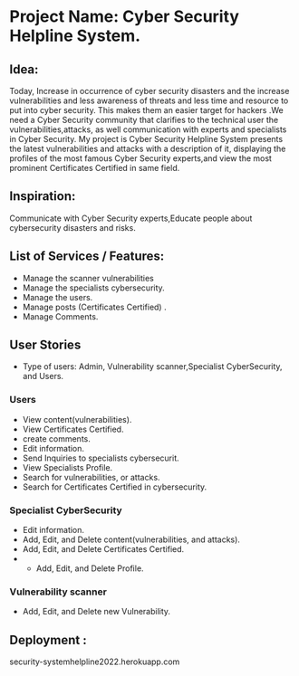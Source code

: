 # Project Name: Cyber Security Helpline System.

## Idea:
Today, Increase in occurrence of cyber security disasters and the increase  vulnerabilities and less awareness of threats and less time and resource to put into cyber security. This makes them an easier target for hackers .We need a Cyber Security  community that clarifies to the technical user the vulnerabilities,attacks, as well  communication with experts and specialists in Cyber Security. My project is Cyber Security Helpline System presents the latest vulnerabilities and attacks with a description of it, displaying the profiles of the most famous Cyber Security experts,and view the most prominent Certificates Certified in same field.



## Inspiration:
Communicate with Cyber Security  experts,Educate people about  cybersecurity disasters and risks.


## List of Services / Features:
- Manage the scanner vulnerabilities 
- Manage the specialists cybersecurity.
- Manage the users.
- Manage posts (Certificates Certified) .
- Manage Comments. 


## User Stories
- Type of users: Admin, Vulnerability scanner,Specialist CyberSecurity, and Users.


### Users

- View content(vulnerabilities).
- View Certificates Certified.
- create comments.
- Edit information.
- Send Inquiries to specialists cybersecurit.
- View Specialists Profile.
- Search for vulnerabilities, or attacks.
- Search for Certificates Certified in cybersecurity.

### Specialist CyberSecurity

- Edit information.
- Add, Edit, and Delete content(vulnerabilities, and attacks).
- Add, Edit, and Delete Certificates Certified.
- - Add, Edit, and Delete Profile.



### Vulnerability scanner 

- Add, Edit, and Delete new Vulnerability.





## Deployment :
security-systemhelpline2022.herokuapp.com






